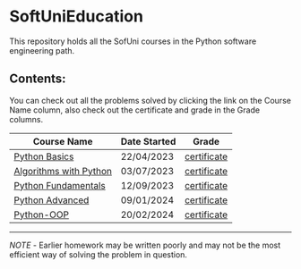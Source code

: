 # SoftUniEducation

This repository holds all the SofUni courses in the Python software engineering
path.

## Contents:

You can check out all the problems solved by clicking the link on the Course
Name column, also
check out the certificate and grade in the Grade columns.

| **Course Name**                                                                                    | **Date Started** | **Grade**                                                              |
|----------------------------------------------------------------------------------------------------|------------------|------------------------------------------------------------------------|
| [Python Basics](https://github.com/pepk0/SoftUniEducation/tree/main/PythonBasics)                  | 22/04/2023       | [certificate](https://softuni.bg/certificates/details/172817/5aec6dfb) |
| [Algorithms with Python](https://github.com/pepk0/SoftUniEducation/tree/main/AlgorithmsWithPython) | 03/07/2023       | [certificate](https://softuni.bg/certificates/details/181215/e51ab860) |
| [Python Fundamentals](https://github.com/pepk0/SoftUniEducation/tree/main/PythonFundamentals)      | 12/09/2023       | [certificate](https://softuni.bg/certificates/details/194497/b6034711) |
| [Python Advanced](https://github.com/pepk0/SoftUniEducation/tree/main/PythonAdvanced)              | 09/01/2024       | [certificate](https://softuni.bg/certificates/details/203789/fb8ae2e1) |
| [Python-OOP](https://github.com/pepk0/SoftUniEducation/tree/main/Python-OOP)                       | 20/02/2024       | [certificate](https://softuni.bg/certificates/details/211571/d2c25766) |                                                               |                                                                     |

----
*NOTE* - Earlier homework may be written poorly and may not be the most
efficient way of solving the problem in question.